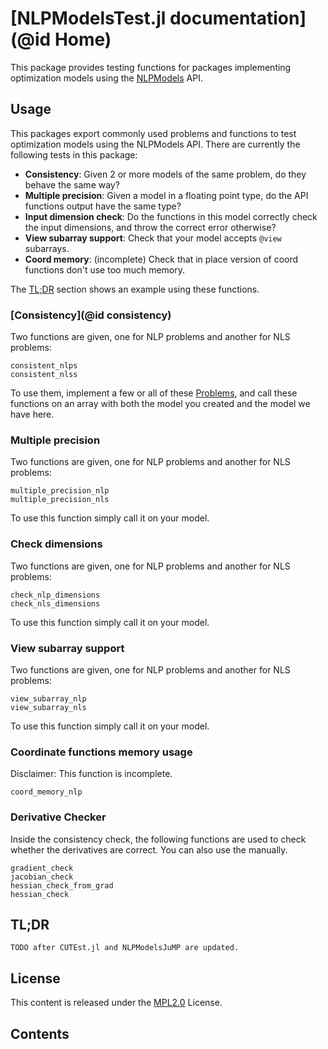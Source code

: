 # [NLPModelsTest.jl documentation](@id Home)

This package provides testing functions for packages implementing optimization models using the [NLPModels](https://github.com/JuliaSmoothOptimizers/NLPModels.jl) API.

## Usage

This packages export commonly used problems and functions to test optimization models using the NLPModels API.
There are currently the following tests in this package:

- **Consistency**: Given 2 or more models of the same problem, do they behave the same way?
- **Multiple precision**: Given a model in a floating point type, do the API functions output have the same type?
- **Input dimension check**: Do the functions in this model correctly check the input dimensions, and throw the correct error otherwise?
- **View subarray support**: Check that your model accepts `@view` subarrays.
- **Coord memory**: (incomplete) Check that in place version of coord functions don't use too much memory.

The [TL;DR](@ref) section shows an example using these functions.

### [Consistency](@id consistency)

Two functions are given, one for NLP problems and another for NLS problems:

```@docs
consistent_nlps
consistent_nlss
```

To use them, implement a few or all of these [Problems](@ref), and call these functions on an array with both the model you created and the model we have here.

### Multiple precision

Two functions are given, one for NLP problems and another for NLS problems:

```@docs
multiple_precision_nlp
multiple_precision_nls
```

To use this function simply call it on your model.

### Check dimensions

Two functions are given, one for NLP problems and another for NLS problems:

```@docs
check_nlp_dimensions
check_nls_dimensions
```

To use this function simply call it on your model.

### View subarray support

Two functions are given, one for NLP problems and another for NLS problems:

```@docs
view_subarray_nlp
view_subarray_nls
```

To use this function simply call it on your model.

### Coordinate functions memory usage

Disclaimer: This function is incomplete.

```@docs
coord_memory_nlp
```

### Derivative Checker

Inside the consistency check, the following functions are used to check whether the derivatives are correct.
You can also use the manually.

```@docs
gradient_check
jacobian_check
hessian_check_from_grad
hessian_check
```

## TL;DR

```
TODO after CUTEst.jl and NLPModelsJuMP are updated.
```

## License

This content is released under the [MPL2.0](https://www.mozilla.org/en-US/MPL/2.0/) License.

## Contents

```@contents
```
